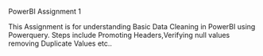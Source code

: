 PowerBI  Assignment 1

This Assignment is for understanding Basic Data Cleaning in PowerBI using Powerquery.
Steps include  Promoting Headers,Verifying null values
removing Duplicate Values etc..
